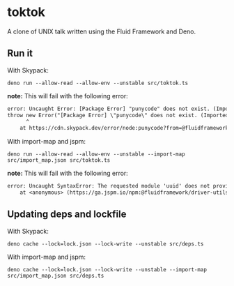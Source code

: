 # toktok

A clone of UNIX talk written using the Fluid Framework and Deno.

## Run it

With Skypack:

```shell
deno run --allow-read --allow-env --unstable src/toktok.ts
```

**note:** This will fail with the following error:

```txt
error: Uncaught Error: [Package Error] "punycode" does not exist. (Imported by "@fluidframework/driver-utils").
throw new Error("[Package Error] \"punycode\" does not exist. (Imported by \"@fluidframework/driver-utils\").");
      ^
    at https://cdn.skypack.dev/error/node:punycode?from=@fluidframework/driver-utils:14:7
```

With import-map and jspm:

```shell
deno run --allow-read --allow-env --unstable --import-map src/import_map.json src/toktok.ts
```

**note:** This will fail with the following error:

```txt
error: Uncaught SyntaxError: The requested module 'uuid' does not provide an export named 'default'
    at <anonymous> (https://ga.jspm.io/npm:@fluidframework/driver-utils@0.35.6/dist/index.js:1:149)
```

## Updating deps and lockfile

With Skypack:

```shell
deno cache --lock=lock.json --lock-write --unstable src/deps.ts
```

With import-map and jspm:

```shell
deno cache --lock=lock.json --lock-write --unstable --import-map src/import_map.json src/deps.ts
```
